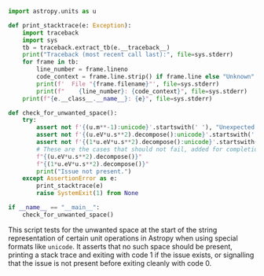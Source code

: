 ```python
import astropy.units as u

def print_stacktrace(e: Exception):
    import traceback
    import sys
    tb = traceback.extract_tb(e.__traceback__)
    print("Traceback (most recent call last):", file=sys.stderr)
    for frame in tb:
        line_number = frame.lineno
        code_context = frame.line.strip() if frame.line else "Unknown"
        print(f'  File "{frame.filename}"', file=sys.stderr)
        print(f"    {line_number}: {code_context}", file=sys.stderr)
    print(f"{e.__class__.__name__}: {e}", file=sys.stderr)

def check_for_unwanted_space():
    try:
        assert not f'{(u.m**-1):unicode}'.startswith(' '), "Unexpected space for 'm**-1'"
        assert not f'{(u.eV*u.s**2).decompose():unicode}'.startswith(' '), "Unexpected space for 'eV*u.s**2'"
        assert not f'{(1*u.eV*u.s**2).decompose():unicode}'.startswith(' '), "Unexpected space for '1*eV*u.s**2'"
        # These are the cases that should not fail, added for completion
        f"{(u.eV*u.s**2).decompose()}"
        f"{(1*u.eV*u.s**2).decompose()}"
        print("Issue not present.")
    except AssertionError as e:
        print_stacktrace(e)
        raise SystemExit(1) from None

if __name__ == "__main__":
    check_for_unwanted_space()
```
This script tests for the unwanted space at the start of the string representation of certain unit operations in Astropy when using special formats like `unicode`. It asserts that no such space should be present, printing a stack trace and exiting with code 1 if the issue exists, or signalling that the issue is not present before exiting cleanly with code 0.
